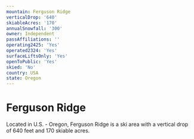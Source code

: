```yaml
---
mountain: Ferguson Ridge
verticalDrop: '640'
skiableAcres: '170'
annualSnowfall: '300'
owner: Independent
passAffiliations: ''
operating2425: 'Yes'
operated2324: 'Yes'
surfaceLiftsOnly: 'Yes'
openToPublic: 'Yes'
skied: 'No'
country: USA
state: Oregon
---
```


# Ferguson Ridge

Located in U.S. - Oregon, Ferguson Ridge is a ski area with a vertical drop of 640 feet and 170 skiable acres.
